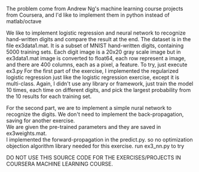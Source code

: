 
The problem come from Andrew Ng's machine learning course projects from Coursera, and 
I'd like to implement them in python instead of matlab/octave

We like to implement logistic regression and neural network to recognize 
hand-written digits and compare the result at the end.
The dataset is in the file ex3data1.mat.  It is a subset of MNIST hand-written 
digits, containing 5000 training sets. Each digit image is a 20x20 gray scale 
image but in ex3data1.mat image is converted to float64, each row represent a image,
and there are 400 columns, each as a pixel, a feature.
To try, just execute ex3.py
For the first part of the exercise, I implemented the regularized logistic regression
just like the logistic regression exercise, except it is multi-class.  Again, I 
didn't use any library or framework, just train the model 10 times, each time on
different digits, and pick the largest probability from the 10 results for each
training set.

For the second part, we are to implement a simple nural network to recognize the digits.
We don't need to implement the back-propagation, saving for another exercise.  
We are given the pre-trained parameters and they are saved in ex3weights.mat.  
I implemented the forward-propagation in the predict.py. so no optimization objection
algorithm library needed for this exercise.
run ex3_nn.py to try

DO NOT USE THIS SOURCE CODE FOR THE EXERCISES/PROJECTS IN COURSERA MACHINE
 LEARNING COURSE.